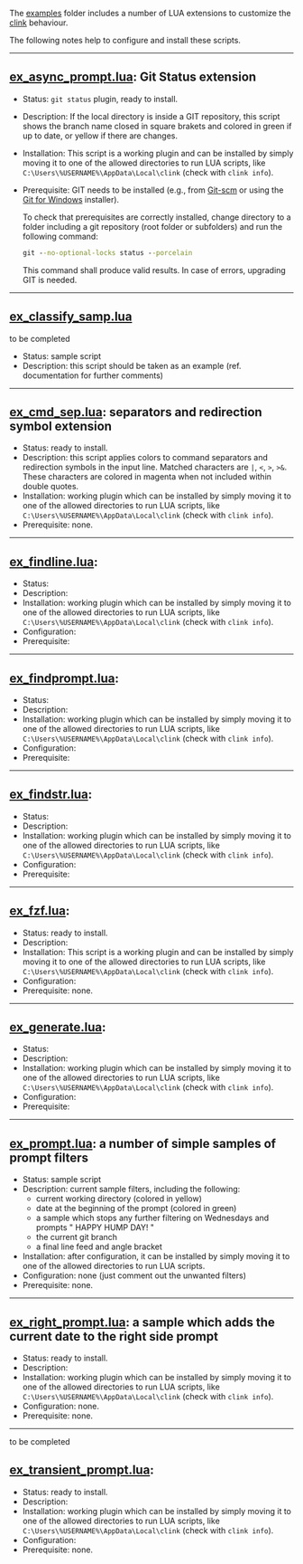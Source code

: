 The [examples](examples) folder includes a number of LUA extensions to customize the [clink](https://github.com/chrisant996/clink) behaviour.

The following notes help to configure and install these scripts.

_________________

## [ex_async_prompt.lua](examples/ex_async_prompt.lua): Git Status extension

- Status: `git status` plugin, ready to install.
- Description: If the local directory is inside a GIT repository, this script shows the branch name closed in square brakets and colored in green if up to date, or yellow if there are changes.
- Installation: This script is a working plugin and can be installed by simply moving it to one of the allowed directories to run LUA scripts, like `C:\Users\%USERNAME%\AppData\Local\clink` (check with `clink info`).
- Prerequisite: GIT needs to be installed (e.g., from [Git-scm](https://git-scm.com/download/win) or using the [Git for Windows](https://gitforwindows.org/) installer).

  To check that prerequisites are correctly installed, change directory to a folder including a git repository (root folder or subfolders) and run the following command:

  ```cmd
  git --no-optional-locks status --porcelain
  ```

  This command shall produce valid results. In case of errors, upgrading GIT is needed.

_________________

## [ex_classify_samp.lua](examples/ex_classify_samp.lua)

to be completed

- Status: sample script
- Description: this script should be taken as an example (ref. documentation for further comments)
_________________

## [ex_cmd_sep.lua](examples/ex_cmd_sep.lua): separators and redirection symbol extension

- Status: ready to install.
- Description: this script applies colors to command separators and redirection symbols in the input line. Matched characters are `|`, `<`, `>`, `>&`. These characters are colored in magenta when not included within double quotes. 
- Installation: working plugin which can be installed by simply moving it to one of the allowed directories to run LUA scripts, like `C:\Users\%USERNAME%\AppData\Local\clink` (check with `clink info`).
- Prerequisite: none.
_________________

## [ex_findline.lua](examples/ex_findline.lua):

- Status:
- Description:
- Installation: working plugin which can be installed by simply moving it to one of the allowed directories to run LUA scripts, like `C:\Users\%USERNAME%\AppData\Local\clink` (check with `clink info`).
- Configuration:
- Prerequisite:
_________________

## [ex_findprompt.lua](examples/ex_findprompt.lua):

- Status:
- Description:
- Installation: working plugin which can be installed by simply moving it to one of the allowed directories to run LUA scripts, like `C:\Users\%USERNAME%\AppData\Local\clink` (check with `clink info`).
- Configuration:
- Prerequisite:
_________________

## [ex_findstr.lua](examples/ex_findstr.lua):

- Status:
- Description:
- Installation: working plugin which can be installed by simply moving it to one of the allowed directories to run LUA scripts, like `C:\Users\%USERNAME%\AppData\Local\clink` (check with `clink info`).
- Configuration:
- Prerequisite:
_________________

## [ex_fzf.lua](examples/ex_fzf.lua):

- Status: ready to install.
- Description:
- Installation: This script is a working plugin and can be installed by simply moving it to one of the allowed directories to run LUA scripts, like `C:\Users\%USERNAME%\AppData\Local\clink` (check with `clink info`).
- Configuration:
- Prerequisite: none.
_________________

## [ex_generate.lua](examples/ex_generate.lua):

- Status:
- Description:
- Installation: working plugin which can be installed by simply moving it to one of the allowed directories to run LUA scripts, like `C:\Users\%USERNAME%\AppData\Local\clink` (check with `clink info`).
- Configuration:
- Prerequisite:
_________________

## [ex_prompt.lua](examples/ex_prompt.lua): a number of simple samples of prompt filters

- Status: sample script
- Description: current sample filters, including the following:
    - current working directory (colored in yellow)
    - date at the beginning of the prompt (colored in green)
    - a sample which stops any further filtering on Wednesdays and prompts " HAPPY HUMP DAY! "
    - the current git branch
    - a final line feed and angle bracket
- Installation: after configuration, it can be installed by simply moving it to one of the allowed directories to run LUA scripts.
- Configuration: none (just comment out the unwanted filters)
- Prerequisite: none.
_________________

## [ex_right_prompt.lua](examples/ex_right_prompt.lua): a sample which adds the current date to the right side prompt

- Status: ready to install.
- Description:
- Installation: working plugin which can be installed by simply moving it to one of the allowed directories to run LUA scripts, like `C:\Users\%USERNAME%\AppData\Local\clink` (check with `clink info`).
- Configuration: none.
- Prerequisite: none.

_________________

to be completed

## [ex_transient_prompt.lua](examples/ex_transient_prompt.lua):

- Status: ready to install.
- Description:
- Installation: working plugin which can be installed by simply moving it to one of the allowed directories to run LUA scripts, like `C:\Users\%USERNAME%\AppData\Local\clink` (check with `clink info`).
- Configuration:
- Prerequisite: none.
